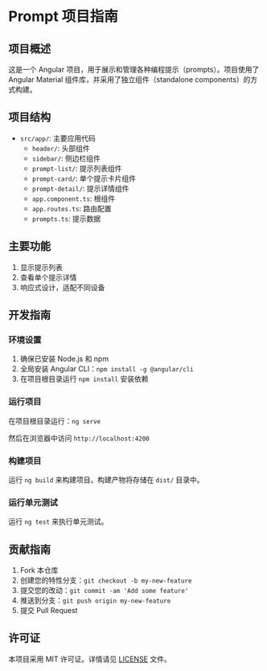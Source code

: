#  Prompt  项目指南

## 项目概述

这是一个 Angular 项目，用于展示和管理各种编程提示（prompts）。项目使用了 Angular Material 组件库，并采用了独立组件（standalone components）的方式构建。

## 项目结构

- `src/app/`: 主要应用代码
  - `header/`: 头部组件
  - `sidebar/`: 侧边栏组件
  - `prompt-list/`: 提示列表组件
  - `prompt-card/`: 单个提示卡片组件
  - `prompt-detail/`: 提示详情组件
  - `app.component.ts`: 根组件
  - `app.routes.ts`: 路由配置
  - `prompts.ts`: 提示数据

## 主要功能

1. 显示提示列表
2. 查看单个提示详情
3. 响应式设计，适配不同设备

## 开发指南

### 环境设置

1. 确保已安装 Node.js 和 npm
2. 全局安装 Angular CLI：`npm install -g @angular/cli`
3. 在项目根目录运行 `npm install` 安装依赖

### 运行项目

在项目根目录运行：`ng serve`

然后在浏览器中访问 `http://localhost:4200`

### 构建项目

运行 `ng build` 来构建项目。构建产物将存储在 `dist/` 目录中。

### 运行单元测试

运行 `ng test` 来执行单元测试。

## 贡献指南

1. Fork 本仓库
2. 创建您的特性分支：`git checkout -b my-new-feature`
3. 提交您的改动：`git commit -am 'Add some feature'`
4. 推送到分支：`git push origin my-new-feature`
5. 提交 Pull Request

## 许可证

本项目采用 MIT 许可证。详情请见 [LICENSE](LICENSE) 文件。
